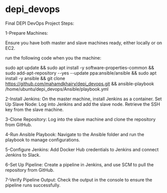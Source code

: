 # depi_devops
Final DEPI DevOps Project Steps:

1-Prepare Machines:

Ensure you have both master and slave machines ready, either locally or on EC2.


  run the following code when you the machine:

  
 sudo apt update &&
 sudo apt install -y software-properties-common &&
 sudo add-apt-repository --yes --update ppa:ansible/ansible &&
 sudo apt install -y ansible &&
 git clone https://github.com/mahamdkhairy/depi_devops.git &&
 ansible-playbook /home/ubuntu/depi_devops/Ansible/playbook.yml


2-Install Jenkins:
  On the master machine, install Jenkins as a container.
  Set Up Slave Node:
  Log into Jenkins and add the slave node. Retrieve the SSH key from the slave machine.

3-Clone Repository:
  Log into the slave machine and clone the repository from GitHub.
    
4-Run Ansible Playbook:
  Navigate to the Ansible folder and run the playbook to manage configurations.

5-Configure Jenkins:
  Add Docker Hub credentials to Jenkins and connect Jenkins to Slack.

6-Set Up Pipeline:
  Create a pipeline in Jenkins, and use SCM to pull the repository from GitHub.

7-Verify Pipeline Output:
  Check the output in the console to ensure the pipeline runs successfully.
